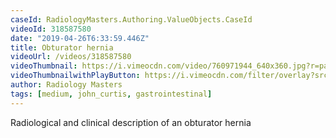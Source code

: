 ```yaml
---
caseId: RadiologyMasters.Authoring.ValueObjects.CaseId
videoId: 318587580
date: "2019-04-26T6:33:59.446Z"
title: Obturator hernia
videoUrl: /videos/318587580
videoThumbnail: https://i.vimeocdn.com/video/760971944_640x360.jpg?r=pad
videoThumbnailwithPlayButton: https://i.vimeocdn.com/filter/overlay?src0=https://i.vimeocdn.com/video/760971944_640x360.jpg?r=pad&src1=http%3A%2F%2Ff.vimeocdn.com%2Fp%2Fimages%2Fcrawler_play.png
author: Radiology Masters
tags: [medium, john_curtis, gastrointestinal]
---
```


Radiological and clinical description of an obturator hernia